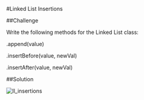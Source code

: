 #Linked List Insertions

##Challenge

Write the following methods for the Linked List class:

.append(value)

.insertBefore(value, newVal)

.insertAfter(value, newVal)

##Solution

![ll_insertions](/:assets/ll_insertions.jpg)